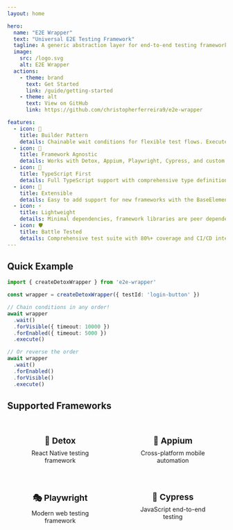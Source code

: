 ```yaml
---
layout: home

hero:
  name: "E2E Wrapper"
  text: "Universal E2E Testing Framework"
  tagline: A generic abstraction layer for end-to-end testing frameworks with builder pattern support
  image:
    src: /logo.svg
    alt: E2E Wrapper
  actions:
    - theme: brand
      text: Get Started
      link: /guide/getting-started
    - theme: alt
      text: View on GitHub
      link: https://github.com/christopherferreira9/e2e-wrapper

features:
  - icon: 🔗
    title: Builder Pattern
    details: Chainable wait conditions for flexible test flows. Execute conditions in any order you need.
  - icon: 🎯
    title: Framework Agnostic
    details: Works with Detox, Appium, Playwright, Cypress, and custom implementations out of the box.
  - icon: 🚀
    title: TypeScript First
    details: Full TypeScript support with comprehensive type definitions and IntelliSense.
  - icon: 🔧
    title: Extensible
    details: Easy to add support for new frameworks with the BaseElementDriver abstraction.
  - icon: ⚡
    title: Lightweight
    details: Minimal dependencies, framework libraries are peer dependencies only.
  - icon: 🛡️
    title: Battle Tested
    details: Comprehensive test suite with 80%+ coverage and CI/CD integration.
---
```


## Quick Example

```typescript
import { createDetoxWrapper } from 'e2e-wrapper'

const wrapper = createDetoxWrapper({ testId: 'login-button' })

// Chain conditions in any order!
await wrapper
  .wait()
  .forVisible({ timeout: 10000 })
  .forEnabled({ timeout: 5000 })
  .execute()

// Or reverse the order
await wrapper
  .wait()
  .forEnabled()
  .forVisible()
  .execute()
```

## Supported Frameworks

<div class="framework-grid">
  <div class="framework-card">
    <h3>🤖 Detox</h3>
    <p>React Native testing framework</p>
  </div>
  <div class="framework-card">
    <h3>📱 Appium</h3>
    <p>Cross-platform mobile automation</p>
  </div>
  <div class="framework-card">
    <h3>🎭 Playwright</h3>
    <p>Modern web testing framework</p>
  </div>
  <div class="framework-card">
    <h3>🌲 Cypress</h3>
    <p>JavaScript end-to-end testing</p>
  </div>
</div>

<style>
.framework-grid {
  display: grid;
  grid-template-columns: repeat(auto-fit, minmax(200px, 1fr));
  gap: 1rem;
  margin: 2rem 0;
}

.framework-card {
  padding: 1.5rem;
  border: 1px solid var(--vp-c-border);
  border-radius: 8px;
  text-align: center;
}

.framework-card h3 {
  margin: 0 0 0.5rem 0;
  font-size: 1.2rem;
}

.framework-card p {
  margin: 0;
  color: var(--vp-c-text-2);
}
</style> 